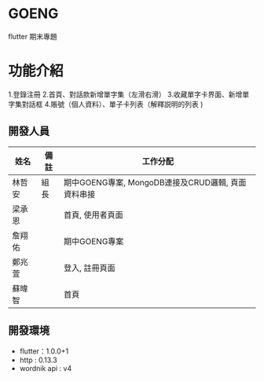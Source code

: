 # GOENG
flutter 期末專題

# 功能介紹
1.登錄注冊
2.首頁、對話款新增單字集（左滑右滑）
3.收藏單字卡界面、新增單字集對話框
4.賬號（個人資料）、單子卡列表（解釋説明的列表 )

## 開發人員

| 姓名  |  備註  |  工作分配    |
|-----|--------|-------------|
| 林哲安 | 組長 |   期中GOENG專案, MongoDB連接及CRUD邏輯, 頁面資料串接 |
| 梁承恩 |    |     首頁, 使用者頁面    |
| 詹翔佑 |    |     期中GOENG專案   |
| 鄭兆萱  |    |    登入, 註冊頁面  |
| 蘇暐智 |    |     首頁    |

## 開發環境

* flutter：1.0.0+1
* http : 0.13.3
* wordnik api : v4
   

